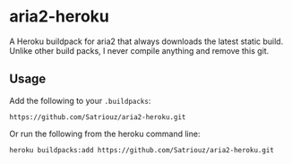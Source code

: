 # aria2-heroku

A Heroku buildpack for aria2 that always downloads the latest static build.
Unlike other build packs, I never compile anything and remove this git.

## Usage

Add the following to your `.buildpacks`:

```
https://github.com/Satriouz/aria2-heroku.git
```

Or run the following from the heroku command line:

```
heroku buildpacks:add https://github.com/Satriouz/aria2-heroku.git
```
